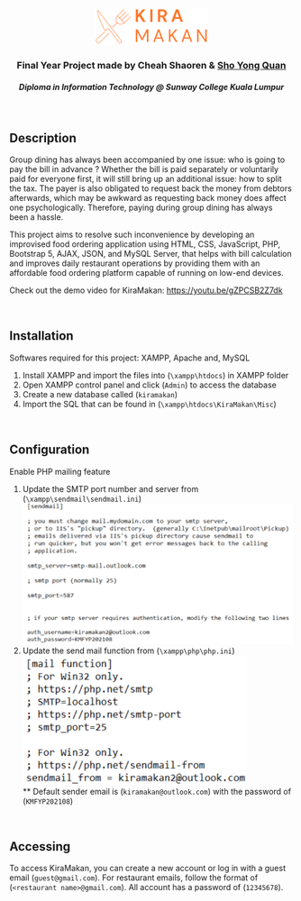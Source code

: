 <div align="center">
  <a href="https://github.com/ShaorenCheah/KiraMakan">
    <img src="images/KiraMakanLogo.png" style="width:200px;" alt="Logo">
  </a>

<h3 align="center">Final Year Project made by Cheah Shaoren & <a href="https://github.com/ShoYongQuan">Sho Yong Quan</a></h3>
<h5>Diploma in Information Technology @ Sunway College Kuala Lumpur</h5>
</div>

<br>

## Description

Group dining has always been accompanied by one issue: who is going to pay the bill in advance ? Whether the bill is paid separately or voluntarily paid for everyone first, it will still bring up an additional issue: how to split the tax. The payer is also obligated to request back the money from debtors afterwards, which may be awkward as requesting back money does affect one psychologically. Therefore, paying during group dining has always been a hassle. 

This project aims to resolve such inconvenience by developing an improvised food ordering application using HTML, CSS, JavaScript, PHP, Bootstrap 5, AJAX, JSON, and MySQL Server, that helps with bill calculation and improves daily restaurant operations by providing them with an affordable food ordering platform capable of running on low-end devices.

Check out the demo video for KiraMakan: https://youtu.be/gZPCSB2Z7dk

<br>

## Installation

Softwares required for this project: XAMPP, Apache and, MySQL

1. Install XAMPP and import the files into (`\xampp\htdocs`) in XAMPP folder
2. Open XAMPP control panel and click (`Admin`) to access the database
3. Create a new database called (`kiramakan`)
4. Import the SQL that can be found in (`\xampp\htdocs\KiraMakan\Misc`)

<br>

## Configuration

Enable PHP mailing feature

1. Update the SMTP port number and server from (`\xampp\sendmail\sendmail.ini`)
<br><img src="images/documentation/sendmail.png">
2. Update the send mail function from (`\xampp\php\php.ini`)
<br><img src="images/documentation/php.png"><br>
** Default sender email is (`kiramakan@outlook.com`) with the password of (`KMFYP202108`)

<br>

## Accessing

To access KiraMakan, you can create a new account or log in with a guest email (`guest@gmail.com`).
For restaurant emails, follow the format of (`<restaurant name>@gmail.com`).
All account has a password of (`12345678`).

